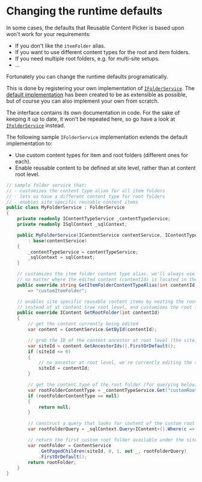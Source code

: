 # Changing the runtime defaults

In some cases, the defaults that Reusable Content Picker is based upon won't work for your requirements:

- If you don't like the `itemFolder` alias.
- If you want to use different content types for the root and item folders.
- If you need multiple root folders, e.g. for multi-site setups.
- ...

Fortunately you can change the runtime defaults programatically.

This is done by registering your own implementation of [`IFolderService`](/src/Our.Umbraco.ReusableContentPicker/Infrastructure/IFolderService.cs). The [default implementation](/src/Our.Umbraco.ReusableContentPicker/Infrastructure/FolderService.cs) has been created to be as extensible as possible, but of course you can also implement your own from scratch. 

The interface contains its own documentation in code. For the sake of keeping it up to date, it won't be repeated here, so go have a look at [`IFolderService`](/src/Our.Umbraco.ReusableContentPicker/Infrastructure/IFolderService.cs) instead. 

The following sample `IFolderService` implementation extends the default implementation to:

- Use custom content types for item and root folders (different ones for each).
- Enable reusable content to be defined at site level, rather than at content root level.

```cs
// sample folder service that:
// - customizes the content type alias for all item folders
// - lets us have a different content type for root folders
// - enables site specific reusable content items 
public class MyFolderService : FolderService
{
    private readonly IContentTypeService _contentTypeService;
    private readonly ISqlContext _sqlContext;

    public MyFolderService(IContentService contentService, IContentTypeService contentTypeService, ISqlContext sqlContext)
        : base(contentService)
    {
        _contentTypeService = contentTypeService;
        _sqlContext = sqlContext;
    }

    // customizes the item folder content type alias. we'll always use the same item folder type,
    // no matter where the edited content (contentId) is located in the content tree
    public override string GetItemFolderContentTypeAlias(int contentId)
        => "customItemFolder";

    // enables site specific reusable content items by nesting the root folders at site level
    // instead of at content tree root level, and customizes the root folder content type
    public override IContent GetRootFolder(int contentId)
    {
        // get the content currently being edited
        var content = ContentService.GetById(contentId);

        // grab the ID of the content ancestor at root level (the site)
        var siteId = content.GetAncestorIds().FirstOrDefault();
        if (siteId <= 0)
        {
            // no ancestor at root level, we're currently editing the site itself
            siteId = contentId;
        }

        // get the content type of the root folder (for querying below)
        var rootFolderContentType = _contentTypeService.Get("customRootFolder");
        if (rootFolderContentType == null)
        {
            return null;
        }

        // construct a query that looks for content of the custom root folder type
        var rootFolderQuery = _sqlContext.Query<IContent>().Where(c => c.ContentTypeId == rootFolderContentType.Id);

        // return the first custom root folder available under the site (if any)
        var rootFolder = ContentService
            .GetPagedChildren(siteId, 0, 1, out _, rootFolderQuery)
            .FirstOrDefault();
        return rootFolder;
    }
}
```
